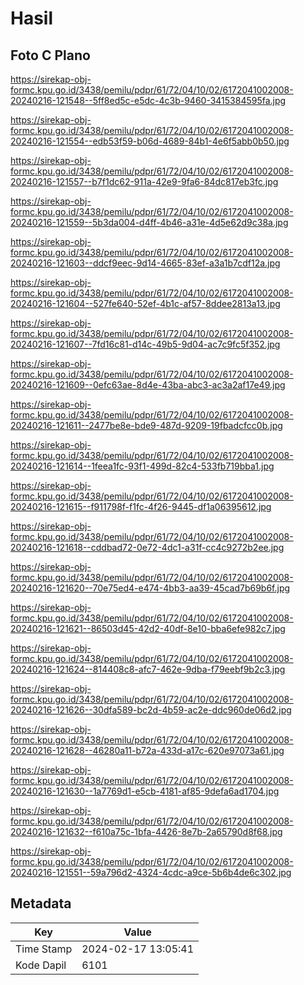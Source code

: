 # Hasil

## Foto C Plano

https://sirekap-obj-formc.kpu.go.id/3438/pemilu/pdpr/61/72/04/10/02/6172041002008-20240216-121548--5ff8ed5c-e5dc-4c3b-9460-3415384595fa.jpg

https://sirekap-obj-formc.kpu.go.id/3438/pemilu/pdpr/61/72/04/10/02/6172041002008-20240216-121554--edb53f59-b06d-4689-84b1-4e6f5abb0b50.jpg

https://sirekap-obj-formc.kpu.go.id/3438/pemilu/pdpr/61/72/04/10/02/6172041002008-20240216-121557--b7f1dc62-911a-42e9-9fa6-84dc817eb3fc.jpg

https://sirekap-obj-formc.kpu.go.id/3438/pemilu/pdpr/61/72/04/10/02/6172041002008-20240216-121559--5b3da004-d4ff-4b46-a31e-4d5e62d9c38a.jpg

https://sirekap-obj-formc.kpu.go.id/3438/pemilu/pdpr/61/72/04/10/02/6172041002008-20240216-121603--ddcf9eec-9d14-4665-83ef-a3a1b7cdf12a.jpg

https://sirekap-obj-formc.kpu.go.id/3438/pemilu/pdpr/61/72/04/10/02/6172041002008-20240216-121604--527fe640-52ef-4b1c-af57-8ddee2813a13.jpg

https://sirekap-obj-formc.kpu.go.id/3438/pemilu/pdpr/61/72/04/10/02/6172041002008-20240216-121607--7fd16c81-d14c-49b5-9d04-ac7c9fc5f352.jpg

https://sirekap-obj-formc.kpu.go.id/3438/pemilu/pdpr/61/72/04/10/02/6172041002008-20240216-121609--0efc63ae-8d4e-43ba-abc3-ac3a2af17e49.jpg

https://sirekap-obj-formc.kpu.go.id/3438/pemilu/pdpr/61/72/04/10/02/6172041002008-20240216-121611--2477be8e-bde9-487d-9209-19fbadcfcc0b.jpg

https://sirekap-obj-formc.kpu.go.id/3438/pemilu/pdpr/61/72/04/10/02/6172041002008-20240216-121614--1feea1fc-93f1-499d-82c4-533fb719bba1.jpg

https://sirekap-obj-formc.kpu.go.id/3438/pemilu/pdpr/61/72/04/10/02/6172041002008-20240216-121615--f911798f-f1fc-4f26-9445-df1a06395612.jpg

https://sirekap-obj-formc.kpu.go.id/3438/pemilu/pdpr/61/72/04/10/02/6172041002008-20240216-121618--cddbad72-0e72-4dc1-a31f-cc4c9272b2ee.jpg

https://sirekap-obj-formc.kpu.go.id/3438/pemilu/pdpr/61/72/04/10/02/6172041002008-20240216-121620--70e75ed4-e474-4bb3-aa39-45cad7b69b6f.jpg

https://sirekap-obj-formc.kpu.go.id/3438/pemilu/pdpr/61/72/04/10/02/6172041002008-20240216-121621--86503d45-42d2-40df-8e10-bba6efe982c7.jpg

https://sirekap-obj-formc.kpu.go.id/3438/pemilu/pdpr/61/72/04/10/02/6172041002008-20240216-121624--814408c8-afc7-462e-9dba-f79eebf9b2c3.jpg

https://sirekap-obj-formc.kpu.go.id/3438/pemilu/pdpr/61/72/04/10/02/6172041002008-20240216-121626--30dfa589-bc2d-4b59-ac2e-ddc960de06d2.jpg

https://sirekap-obj-formc.kpu.go.id/3438/pemilu/pdpr/61/72/04/10/02/6172041002008-20240216-121628--46280a11-b72a-433d-a17c-620e97073a61.jpg

https://sirekap-obj-formc.kpu.go.id/3438/pemilu/pdpr/61/72/04/10/02/6172041002008-20240216-121630--1a7769d1-e5cb-4181-af85-9defa6ad1704.jpg

https://sirekap-obj-formc.kpu.go.id/3438/pemilu/pdpr/61/72/04/10/02/6172041002008-20240216-121632--f610a75c-1bfa-4426-8e7b-2a65790d8f68.jpg

https://sirekap-obj-formc.kpu.go.id/3438/pemilu/pdpr/61/72/04/10/02/6172041002008-20240216-121551--59a796d2-4324-4cdc-a9ce-5b6b4de6c302.jpg


## Metadata

| Key        | Value               |
| ---------- | ------------------- |
| Time Stamp | 2024-02-17 13:05:41 |
| Kode Dapil | 6101                |



